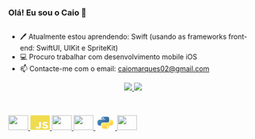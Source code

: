 ### Olá! Eu sou o Caio 👋

##

- 🖊️ Atualmente estou aprendendo: Swift (usando as frameworks front-end: SwiftUI, UIKit e SpriteKit)
- 💻 Procuro trabalhar com desenvolvimento mobile iOS
- 📫 Contacte-me com o email: caiomarques02@gmail.com

<div align="center">
  <a href="https://github.com/CaioVicenzi">
  <img height="160em" src="https://github-readme-stats.vercel.app/api?username=CaioVicenzi&show_icons=true&theme=synthwave&include_all_commits=true&count_private=true"/>
  <img height="160em" src="https://github-readme-stats.vercel.app/api/top-langs/?username=CaioVicenzi&layout=compact&langs_count=7&theme=synthwave"/>
</div>

 ##
  
<div style="display: inline_block"><br>
  <img height="30" width="40" src="https://cdn.jsdelivr.net/gh/devicons/devicon/icons/java/java-original.svg" />
  <img height="30" width="40" src="https://raw.githubusercontent.com/devicons/devicon/master/icons/javascript/javascript-plain.svg" />
  <img height="30" width="40" src="https://cdn.jsdelivr.net/gh/devicons/devicon/icons/embeddedc/embeddedc-original.svg" />
  <img height="30" width="40" src="https://cdn.jsdelivr.net/gh/devicons/devicon/icons/mysql/mysql-plain.svg" />
  <img height="30" width="40" src="https://raw.githubusercontent.com/devicons/devicon/master/icons/python/python-original.svg" />
  <img height = "30" width = "40" src= "https://www.google.com/url?sa=i&url=https%3A%2F%2Fgithub.com%2Ftopics%2Fswift&psig=AOvVaw3NU8CcDQuhzfUk7Tf-H70K&ust=1702129125016000&source=images&cd=vfe&opi=89978449&ved=0CBEQjRxqFwoTCJiPiKH7_4IDFQAAAAAdAAAAABAD" />
</div>




